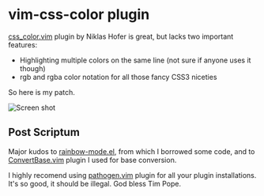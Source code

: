 vim-css-color plugin
====================

[css\_color.vim](http://www.vim.org/scripts/script.php?script_id=2150) plugin by Niklas Hofer is great, but lacks two important features:

* Highlighting multiple colors on the same line (not sure if anyone uses it though)
* rgb and rgba color notation for all those fancy CSS3 niceties

So here is my patch.

![Screen shot](https://github.com/skammer/vim-css-color/raw/master/Screen%20shot%202010-07-04%20at%200.19.46.png)

Post Scriptum
-------------

Major kudos to [rainbow-mode.el](http://julien.danjou.info/rainbow-mode.html), from which I borrowed some code, and to [ConvertBase.vim](http://www.vim.org/scripts/script.php?script_id=54) plugin I used for base conversion.

I highly recomend using [pathogen.vim](http://www.vim.org/scripts/script.php?script_id=2332) plugin for all your plugin installations. It's so good, it should be illegal. God bless Tim Pope.
